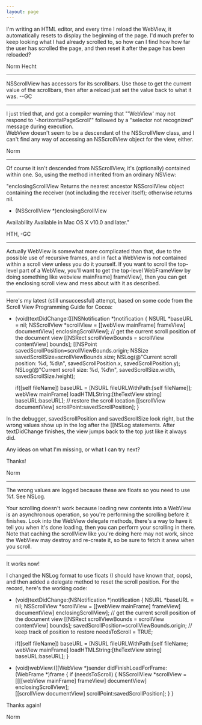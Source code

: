 ```yaml
---
layout: page
---
```





I'm writing an HTML editor, and every time I reload the WebView, it automatically resets to display the beginning of the page.  I'd much prefer to keep looking what I had already scrolled to, so how can I find how how far the user has scrolled the page, and then reset it after the page has been reloaded?

Norm Hecht

----

NSScrollView has accessors for its scrollbars. Use those to get the current value of the scrollbars, then after a reload just set the value back to what it was. --GC

----

I just tried that, and got a compiler warning that "'WebView' may not respond to '-horizontalPageScroll'" followed by a  "selector not recognized" message during execution.  
WebView doesn't seem to be a descendant of the NSScrollVIew class, and I can't find any way of accessing an NSScrollView object for the view, either.  

Norm

----

Of course it isn't descended from NSScrollView, it's (optionally) contained within one. So, using the method inherited from an ordinary NSView:

"enclosingScrollView
Returns the nearest ancestor NSScrollView object containing the receiver (not including the receiver itself); otherwise returns nil.

- (NSScrollView *)enclosingScrollView

Availability
Available in Mac OS X v10.0 and later."

HTH, -GC

----

Actually WebView is somewhat more complicated than that, due to the possible use of recursive frames, and in fact a WebView is *not* contained within a scroll view unless you do it yourself. If you want to scroll the top-level part of a WebView, you'll want to get the top-level WebFrameView by doing something like     webview mainFrame] frameView], then you can get the enclosing scroll view and mess about with it as described.

----

Here's my latest (still unsuccessful) attempt, based on some code from the Scroll View Programming Guide for Cocoa:

     
- (void)textDidChange:([[NSNotification *)notification {
	NSURL *baseURL = nil;
	NSScrollView *scrollView = [[webView mainFrame] frameView] documentView] enclosingScrollView];
	// get the current scroll position of the document view
	[[NSRect scrollViewBounds = scrollView contentView] bounds];
	[[NSPoint savedScrollPosition=scrollViewBounds.origin;
	NSSize savedScrollSize=scrollViewBounds.size;
	NSLog(@"Current scroll position: %d, %d\n", savedScrollPosition.x, savedScrollPosition.y);
	NSLog(@"Current scroll size: %d, %d\n", savedScrollSize.width, savedScrollSize.height);

	if([self fileName]) baseURL = [NSURL fileURLWithPath:[self fileName]];
	webView mainFrame] loadHTMLString:[theTextView string] baseURL:baseURL];
	// restore the scroll location
	[[scrollView documentView] scrollPoint:savedScrollPosition];
}
 

In the debugger, savedScrollPosition and savedScrollSize look right, but the wrong 
values show up in the log after the [[NSLog statements.  After textDidChange finishes, 
the view jumps back to the top just like it always did.  

Any ideas on what I'm missing, or what I can try next?

Thanks!

Norm

----
The wrong values are logged because these are floats so you need to use %f. See NSLog.

Your scrolling doesn't work because loading new contents into a WebView is an asynchronous operation, so you're performing the scrolling before it finishes. Look into the WebView delegate methods, there's a way to have it tell you when it's done loading, then you can perform your scrolling in there. Note that caching the scrollView like you're doing here may not work, since the WebView may destroy and re-create it, so be sure to fetch it anew when you scroll.

----
It works now!

I changed the NSLog format to use floats (I should have known that, oops), and then added a delegate method to reset the scroll position.  For the record, 
here's the working code:

    
- (void)textDidChange:(NSNotification *)notification {
	NSURL *baseURL = nil;
	NSScrollView *scrollView = [[webView mainFrame] frameView] documentView] enclosingScrollView];
	// get the current scroll position of the document view
	[[NSRect scrollViewBounds = scrollView contentView] bounds];
	savedScrollPosition=scrollViewBounds.origin; // keep track of position to restore
	needsToScroll = TRUE;

	if([self fileName]) baseURL = [NSURL fileURLWithPath:[self fileName;
	webView mainFrame] loadHTMLString:[theTextView string] baseURL:baseURL];
}

- (void)webView:([[WebView *)sender didFinishLoadForFrame:(WebFrame *)frame {
	if (needsToScroll) {
		NSScrollView *scrollView = [[[[webView mainFrame] frameView] documentView] enclosingScrollView];	
		[[scrollView documentView] scrollPoint:savedScrollPosition];
	}
}
 

Thanks again!

Norm

